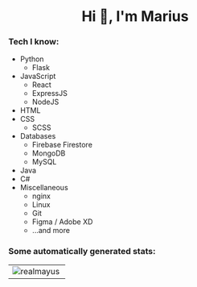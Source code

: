 <h1 align="center">Hi 👋, I'm Marius</h1>

<h3 align="left">Tech I know:</h3>
<ul>
  <li>Python
    <ul>
      <li>Flask</li>
    </ul>
  </li>
    <li>JavaScript
    <ul>
      <li>React</li>
      <li>ExpressJS</li>
      <li>NodeJS</li>
    </ul>
  </li>
  <li>HTML</li>
  <li>CSS
    <ul>
      <li>SCSS</li>
    </ul>
  </li>
  <li>Databases
    <ul>
      <li>Firebase Firestore</li>
      <li>MongoDB</li>
      <li>MySQL</li>
    </ul>
  </li>
  <li>Java</li>
  <li>C#</li>
  <li>Miscellaneous
    <ul> 
      <li>nginx</li>
      <li>Linux</li>
      <li>Git</li>
      <li>Figma / Adobe XD</li>
      <li>...and more</li>
    </ul>
  </li>
  
  
</ul>

<h3 align="left">Some automatically generated stats:</h3>

<table>
  <tr>
    <td>
      <img align="left" src="https://github-readme-stats.vercel.app/api/top-langs?username=realmayus&show_icons=true&locale=en&layout=compact&text_color=ffffff&hide_border=true&bg_color=0E141B&title_color=4A67F7" alt="realmayus" />
    </td>
  </tr>
</table>

